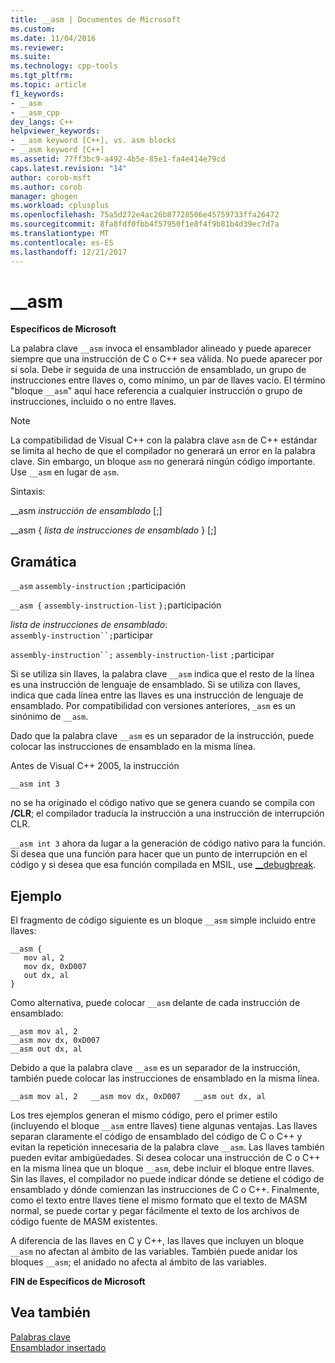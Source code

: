 ```yaml
---
title: __asm | Documentos de Microsoft
ms.custom: 
ms.date: 11/04/2016
ms.reviewer: 
ms.suite: 
ms.technology: cpp-tools
ms.tgt_pltfrm: 
ms.topic: article
f1_keywords:
- __asm
- __asm_cpp
dev_langs: C++
helpviewer_keywords:
- __asm keyword [C++], vs. asm blocks
- __asm keyword [C++]
ms.assetid: 77ff3bc9-a492-4b5e-85e1-fa4e414e79cd
caps.latest.revision: "14"
author: corob-msft
ms.author: corob
manager: ghogen
ms.workload: cplusplus
ms.openlocfilehash: 75a5d272e4ac26b87728506e45759733ffa26472
ms.sourcegitcommit: 8fa8fdf0fbb4f57950f1e8f4f9b81b4d39ec7d7a
ms.translationtype: MT
ms.contentlocale: es-ES
ms.lasthandoff: 12/21/2017
---
```

# <a name="asm"></a>__asm
**Específicos de Microsoft**  
  
 La palabra clave `__asm` invoca el ensamblador alineado y puede aparecer siempre que una instrucción de C o C++ sea válida. No puede aparecer por sí sola. Debe ir seguida de una instrucción de ensamblado, un grupo de instrucciones entre llaves o, como mínimo, un par de llaves vacío. El término "bloque `__asm`" aquí hace referencia a cualquier instrucción o grupo de instrucciones, incluido o no entre llaves.  
  
> [!NOTE]
>  La compatibilidad de Visual C++ con la palabra clave `asm` de C++ estándar se limita al hecho de que el compilador no generará un error en la palabra clave. Sin embargo, un bloque `asm` no generará ningún código importante. Use `__asm` en lugar de `asm`.  
  
 Sintaxis:  
  
 __asm *instrucción de ensamblado* [;]  
  
 __asm { *lista de instrucciones de ensamblado* } [;]  
  
## <a name="grammar"></a>Gramática  
 `__asm`  `assembly-instruction`  `;`participación  
  
 `__asm {`  `assembly-instruction-list`  `};`participación  
  
 *lista de instrucciones de ensamblado*:  
 `assembly-instruction``;`participar  
  
 `assembly-instruction``;` `assembly-instruction-list` `;`participar  
  
 Si se utiliza sin llaves, la palabra clave `__asm` indica que el resto de la línea es una instrucción de lenguaje de ensamblado. Si se utiliza con llaves, indica que cada línea entre las llaves es una instrucción de lenguaje de ensamblado. Por compatibilidad con versiones anteriores, `_asm` es un sinónimo de `__asm`.  
  
 Dado que la palabra clave `__asm` es un separador de la instrucción, puede colocar las instrucciones de ensamblado en la misma línea.  
  
 Antes de Visual C++ 2005, la instrucción  
  
```  
__asm int 3  
```  
  
 no se ha originado el código nativo que se genera cuando se compila con **/CLR**; el compilador traducía la instrucción a una instrucción de interrupción CLR.  
  
 `__asm int 3` ahora da lugar a la generación de código nativo para la función. Si desea que una función para hacer que un punto de interrupción en el código y si desea que esa función compilada en MSIL, use [__debugbreak](../../intrinsics/debugbreak.md).  
  
## <a name="example"></a>Ejemplo  
 El fragmento de código siguiente es un bloque `__asm` simple incluido entre llaves:  
  
```  
__asm {  
   mov al, 2  
   mov dx, 0xD007  
   out dx, al  
}  
```  
  
 Como alternativa, puede colocar `__asm` delante de cada instrucción de ensamblado:  
  
```  
__asm mov al, 2  
__asm mov dx, 0xD007  
__asm out dx, al  
```  
  
 Debido a que la palabra clave `__asm` es un separador de la instrucción, también puede colocar las instrucciones de ensamblado en la misma línea.  
  
```  
__asm mov al, 2   __asm mov dx, 0xD007   __asm out dx, al  
```  
  
 Los tres ejemplos generan el mismo código, pero el primer estilo (incluyendo el bloque `__asm` entre llaves) tiene algunas ventajas. Las llaves separan claramente el código de ensamblado del código de C o C++ y evitan la repetición innecesaria de la palabra clave `__asm`. Las llaves también pueden evitar ambigüedades. Si desea colocar una instrucción de C o C++ en la misma línea que un bloque `__asm`, debe incluir el bloque entre llaves. Sin las llaves, el compilador no puede indicar dónde se detiene el código de ensamblado y dónde comienzan las instrucciones de C o C++. Finalmente, como el texto entre llaves tiene el mismo formato que el texto de MASM normal, se puede cortar y pegar fácilmente el texto de los archivos de código fuente de MASM existentes.  
  
 A diferencia de las llaves en C y C++, las llaves que incluyen un bloque `__asm` no afectan al ámbito de las variables. También puede anidar los bloques `__asm`; el anidado no afecta al ámbito de las variables.  
  
 **FIN de Específicos de Microsoft**  
  
## <a name="see-also"></a>Vea también  
 [Palabras clave](../../cpp/keywords-cpp.md)   
 [Ensamblador insertado](../../assembler/inline/inline-assembler.md)